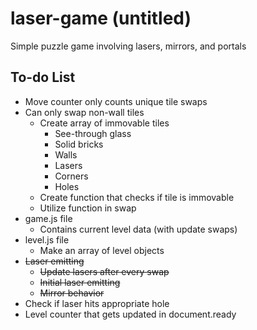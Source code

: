 # laser-game (untitled)
Simple puzzle game involving lasers, mirrors, and portals

## To-do List
  * Move counter only counts unique tile swaps
  * Can only swap non-wall tiles
    * Create array of immovable tiles
      * See-through glass
      * Solid bricks
      * Walls
      * Lasers
      * Corners
      * Holes
    * Create function that checks if tile is immovable
    * Utilize function in swap
  * game.js file
    * Contains current level data (with update swaps)
  * level.js file
    * Make an array of level objects
  * ~~Laser emitting~~
    * ~~Update lasers after every swap~~
    * ~~Initial laser emitting~~
    * ~~Mirror behavior~~
  * Check if laser hits appropriate hole
  * Level counter that gets updated in document.ready
